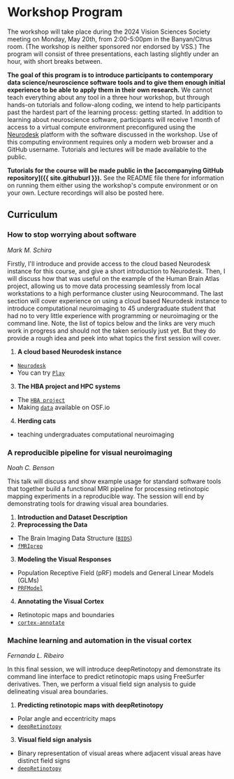# Workshop Program

The workshop will take place during the 2024 Vision Sciences Society meeting on
Monday, May 20th, from 2:00-5:00pm in the Banyan/Citrus room. (The workshop is
neither sponsored nor endorsed by VSS.) The program will consist of three
presentations, each lasting slightly under an hour, with short breaks between.

**The goal of this program is to introduce participants to contemporary data
science/neuroscience software tools and to give them enough initial experience
to be able to apply them in their own research.** We cannot teach everything
about any tool in a three hour workshop, but through hands-on tutorials and
follow-along coding, we intend to help participants past the hardest part of the
learning process: getting started. In addition to learning about neuroscience
software, participants will receive 1 month of access to a virtual compute
environment preconfigured using the [Neurodesk](https://neurodesk.org/) platform
with the software discussed in the workshop. Use of this computing environment
requires only a modern web browser and a GitHub username. Tutorials and lectures
will be made available to the public.

**Tutorials for the course will be made public in the [accompanying GitHub
repository]({{ site.githuburl }}).** See the README file there for information
on running them either using the workshop's compute environment or on your own.
Lecture recordings will also be posted here.


## Curriculum

### How to stop worrying about software

*Mark M. Schira*

<!-- Insert abstract / edit title here! -->
Firstly, I'll introduce and provide access to the cloud based Neurodesk instance for this course, and give a short introduction to Neurodesk. Then, I will discuss how that was useful on the example of the Human Brain Atlas project, allowing us to move data processing seamlessly from local workstations to a high performance cluster using Neurocommand. The last section will cover experience on using a cloud based Neurodesk instance to introduce computational neuroimaging to 45 undergraduate student that had no to very little experience with programming or neuroimaging or the command line.
Note, the list of topics below and the links are very much work in progress and should not the taken seriously just yet. But they do provide a rough idea and peek into what topics the first session will cover.

1. **A cloud based Neurodesk instance**
* [`Neurodesk`](https://www.neurodesk.org/)
* You can try [`Play`](https://www.neurodesk.org/docs/getting-started/neurodesktop/play/)
3. **The HBA project and HPC systems**
  * The [`HBA project`](hba.neura.edu.org)
  * Making [`data`](https://osf.io/ckh5t/) available on OSF.io
4. **Herding cats**
  * teaching undergraduates computational neuroimaging



### A reproducible pipeline for visual neuroimaging

*Noah C. Benson*

This talk will discuss and show example usage for standard software tools that
together build a functional MRI pipeline for processing retinotopic mapping
experiments in a reproducible way. The session will end by demonstrating tools
for drawing visual area boundaries.

1. **Introduction and Dataset Description**
2. **Preprocessing the Data**
  * The Brain Imaging Data Structure ([`BIDS`](https://bids.neuroimaging.io/))
  * [`fMRIprep`](https://fmriprep.org/en/stable/)
3. **Modeling the Visual Responses**
  * Population Receptive Field (pRF) models and General Linear Models (GLMs)
  * [`PRFModel`](https://github.com/vistalab/PRFModel)
4. **Annotating the Visual Cortex**
  * Retinotopic maps and boundaries
  * [`cortex-annotate`](https://github.com/noahbenson/cortex-annotate)


### Machine learning and automation in the visual cortex

*Fernanda L. Ribeiro*

In this final session, we will introduce deepRetinotopy and demonstrate its command line interface to predict retinotopic maps using FreeSurfer derivatives. Then, we perform a visual field sign analysis to guide delineating visual area boundaries.

1. **Predicting retinotopic maps with deepRetinotopy**
  * Polar angle and eccentricity maps
  * [`deepRetinotopy`](https://github.com/felenitaribeiro/deepRetinotopy_TheToolbox)
3. **Visual field sign analysis**
  * Binary representation of visual areas where adjacent visual areas have distinct field signs
  * [`deepRetinotopy`](https://github.com/felenitaribeiro/deepRetinotopy_TheToolbox)
    
<!-- Insert abstract / edit title here! -->
